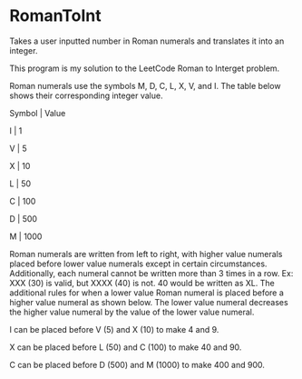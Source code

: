 # RomanToInt
Takes a user inputted number in Roman numerals and translates it into an integer.

This program is my solution to the LeetCode Roman to Interget problem.

Roman numerals use the symbols M, D, C, L, X, V, and I. The table below shows their corresponding integer value.

Symbol | Value

I | 1

V | 5

X | 10

L | 50

C | 100

D | 500

M | 1000

Roman numerals are written from left to right, with higher value numerals placed before lower value numerals except in certain circumstances.
Additionally, each numeral cannot be written more than 3 times in a row. Ex: XXX (30) is valid, but XXXX (40) is not. 40 would be written as XL. 
The additional rules for when a lower value Roman numeral is placed before a higher value numeral as shown below. The lower value numeral decreases the 
higher value numeral by the value of the lower value numeral.

I can be placed before V (5) and X (10) to make 4 and 9. 

X can be placed before L (50) and C (100) to make 40 and 90. 

C can be placed before D (500) and M (1000) to make 400 and 900.
